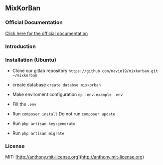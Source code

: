 ## MixKorBan

### Official Documentation

[Click here for the official documentation](http://laravel-boilerplate.com)

### Introduction





### Installation (Ubuntu)
* Clone our gitlab repository `https://github.com/mavin19/mixkorban.git ~/mixkorban`

* create database `create databse mixkorban`

* Make enviroment configuration `cp .env.example .env` 
* Fill the `.env   ` 
* Run `composer install`       Do not run `composer update`
* Run `php artisan key:generate`
* Run `php artisan migrate`

### License

MIT: [http://anthony.mit-license.org](http://anthony.mit-license.org)
